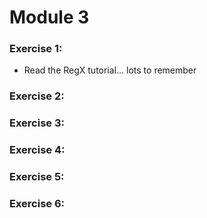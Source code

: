 # Module 3

### Exercise 1:

* Read the RegX tutorial... lots to remember

### Exercise 2:

### Exercise 3:

### Exercise 4:

### Exercise 5:

### Exercise 6:

